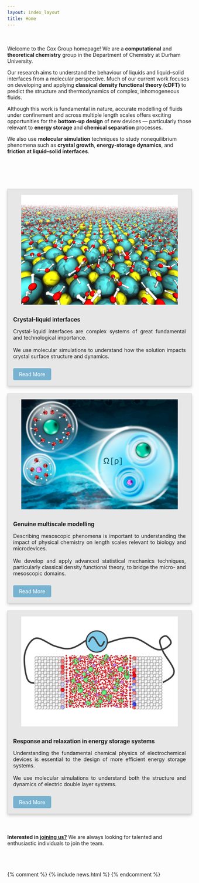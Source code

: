 ```yaml
---
layout: index_layout
title: Home
---
```


<div style="height: 20px;"></div>

<div class="homepage-text">

  <p>Welcome to the Cox Group homepage! We are a <b>computational</b>
  and <b>theoretical chemistry</b> group in the Department of
  Chemistry at Durham University.</p>

  <p>Our research aims to understand the behaviour of liquids and
  liquid–solid interfaces from a molecular perspective. Much of our
  current work focuses on developing and applying <b>classical density
  functional theory (cDFT)</b> to predict the structure and
  thermodynamics of complex, inhomogeneous fluids.</p>

  <p>Although this work is fundamental in nature, accurate modelling
  of fluids under confinement and across multiple length scales offers
  exciting opportunities for the <b>bottom-up design</b> of new
  devices — particularly those relevant to <b>energy storage</b> and
  <b>chemical separation</b> processes.</p>

  <p>We also use <b>molecular simulation</b> techniques to study
nonequilibrium phenomena such as <b>crystal growth</b>,
<b>energy-storage dynamics</b>, and <b>friction at liquid–solid
interfaces</b>.</p> </div>

<div style="height: 40px;"></div>

<!-- ✅ Responsive Research Topics Section -->
<style>
  .research-grid {
    display: grid;
    grid-template-columns: repeat(auto-fit, minmax(300px, 1fr));
    gap: 20px;
    margin-top: 40px;
  }

  .research-card {
    border: 1px solid lightgrey;
    background-color: #e7e7e7;
    box-shadow: 0px 4px 8px rgba(0, 0, 0, 0.2);
    padding: 15px;
    display: flex;
    flex-direction: column;
    justify-content: space-between;
    transition: transform 0.2s ease, box-shadow 0.2s ease;
  }

  .research-card:hover {
    transform: translateY(-4px);
    box-shadow: 0px 8px 16px rgba(0, 0, 0, 0.25);
  }

  .research-card img {
    width: 100%;
    height: auto;
    max-height: 300px;
    object-fit: contain;
    margin-bottom: 1em;
  }

  .research-card p {
    text-align: justify;
  }

  .research-card b {
    display: block;
    font-size: 1.1em;
    margin-bottom: 0.5em;
  }

  .research-card .button {
    align-self: start;
    margin-top: 10px;
    text-decoration: none;
    background-color: #77b2d0;
    color: #fff;
    padding: 8px 16px;
    border-radius: 4px;
    transition: background-color 0.2s ease;
  }

  .research-card .button:hover {
    background-color: #1f71a9;
  }

  @media (max-width: 600px) {
    .research-grid {
      gap: 30px;
    }
  }
</style>

<div class="research-grid">
  <div class="research-card">
    <div>
      <img src="/research/crystal-surfaces-aspect.png" alt="Crystal-liquid interfaces" />
      <p><b>Crystal-liquid interfaces</b></p>
      <p>
        Crystal-liquid interfaces are complex systems of great fundamental and technological importance.<br><br>
        We use molecular simulations to understand how the solution impacts crystal surface structure and dynamics.
      </p>
    </div>
    <a href="/research/crystal-liquid-interfaces" class="button">Read More</a>
  </div>

  <div class="research-card">
    <div>
      <img src="/research/cdft_TOC.png" alt="Genuine multiscale modelling" />
      <p><b>Genuine multiscale modelling</b></p>
      <p>
        Describing mesoscopic phenomena is important to understanding the impact of physical chemistry on length scales
        relevant to biology and microdevices.<br><br>
        We develop and apply advanced statistical mechanics techniques, particularly classical density functional theory,
        to bridge the micro- and mesoscopic domains.
      </p>
    </div>
    <a href="/research/genuine-multiscale-modelling" class="button">Read More</a>
  </div>

  <div class="research-card">
    <div>
      <img src="/research/energy-storage-whitespace.png" alt="Response and relaxation in energy storage systems" />
      <p><b>Response and relaxation in energy storage systems</b></p>
      <p>
        Understanding the fundamental chemical physics of electrochemical devices is essential to the design of more
        efficient energy storage systems.<br><br>
        We use molecular simulations to understand both the structure and dynamics of electric double layer systems.
      </p>
    </div>
    <a href="/research/energy-storage-systems" class="button">Read More</a>
  </div>
</div>



<div style="height: 40px;"></div>
<p>
    <strong>Interested in <a href="/join">joining us?</a></strong> We are always looking for talented and enthusiastic individuals to join the team.
</p>


<div style="height: 40px;"></div>


{% comment %}
{% include news.html %}
{% endcomment %}